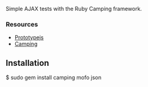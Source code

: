 Simple AJAX tests with the Ruby Camping framework.

### Resources

* [Prototypejs](http://www.prototypejs.org/)
* [Camping](http://camping.rubyforge.org/files/README.html)

## Installation

   $ sudo gem install camping mofo json
